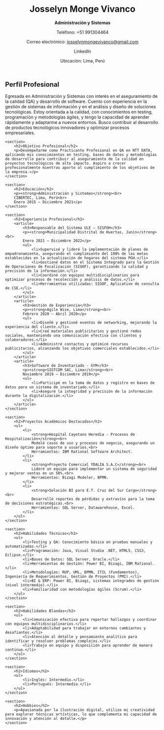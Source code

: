 <!DOCTYPE html>
<html lang="es">
<head>
    <meta charset="UTF-8">
    <meta name="viewport" content="width=device-width, initial-scale=1.0">
    </head>
<body>
    <header>
        <h1>Josselyn Monge Vivanco</h1>
        <p><strong>Administración y Sistemas</strong></p>
        <p>Teléfono: +51 991304464</p>
        <p>Correo electrónico: <a href="mailto:josselynmongevivanco@gmail.com">josselynmongevivanco@gmail.com</a></p>
        <p>LinkedIn</p>
        <p>Ubicación: Lima, Perú</p>
    </header>
    <section>
        <h2>Perfil Profesional</h2>
        <p>Egresada en Administración y Sistemas con interés en el aseguramiento de la calidad (QA) y desarrollo de software. Cuento con experiencia en la gestión de sistemas de información y en el análisis y diseño de soluciones tecnológicas. Estoy orientada a la calidad, con conocimientos en testing, programación y metodologías ágiles, y tengo la capacidad de aprender rápidamente y adaptarme a nuevos entornos. Busco contribuir al desarrollo de productos tecnológicos innovadores y optimizar procesos empresariales.</p>
    </section>

    <section>
        <h2>Objetivo Profesional</h2>
        <p>Desempeñarme como Practicante Profesional en QA en NTT DATA, aplicando mis conocimientos en testing, bases de datos y metodologías de desarrollo para contribuir al aseguramiento de la calidad en proyectos tecnológicos de alto impacto. Aspiro a crecer profesionalmente mientras aporto al cumplimiento de los objetivos de la empresa.</p>
    </section>

    <section>
        <h2>Educación</h2>
        <p><strong>Administración y Sistemas</strong><br>
        CIBERTEC, Lima, Perú<br>
        Enero 2015 – Diciembre 2021</p>
    </section>

    <section>
        <h2>Experiencia Profesional</h2>
        <article>
            <h3>Responsable del Sistema ULE – SISFOH</h3>
            <p><strong>Municipalidad Distrital de Huertas, Junín</strong><br>
            Enero 2021 – Diciembre 2022</p>
            <ul>
                <li>Supervisé y lideré la implementación de planes de empadronamiento, asegurando el cumplimiento del 100% de las metas establecidas en la actualización de hogares del sistema PGH.</li>
                <li>Gestioné datos en el Sistema Integrado para la Gestión de Operaciones de Focalización (SIGOF), garantizando la calidad y precisión de la información.</li>
                <li>Coordiné con equipos multidisciplinarios para optimizar procesos de recolección y análisis de datos.</li>
                <li>Herramientas utilizadas: SIGOF, Aplicativo de consulta de CSE.</li>
            </ul>
        </article>
        <article>
            <h3>Gestión de Experiencia</h3>
            <p><strong>Agile Wise, Lima</strong><br>
            Febrero 2020 – Abril 2020</p>
            <ul>
                <li>Diseñé y gestioné eventos de networking, mejorando la experiencia del cliente.</li>
                <li>Creé materiales publicitarios y gestioné redes sociales, manteniendo una comunicación efectiva con clientes y colaboradores.</li>
                <li>Administré contactos y optimicé recursos publicitarios, alcanzando los objetivos comerciales establecidos.</li>
            </ul>
        </article>
        <article>
            <h3>Software de Inventariado - GYM</h3>
            <p><strong>SIGTCOM SAC, Lima</strong><br>
            Noviembre 2019 – Diciembre 2019</p>
            <ul>
                <li>Participé en la toma de datos y registro en bases de datos para un sistema de inventariado.</li>
                <li>Aseguré la integridad y precisión de la información durante la digitalización.</li>
            </ul>
        </article>
    </section>

    <section>
        <h2>Proyectos Académicos Destacados</h2>
        <ul>
            <li>
                <strong>Hospital Cayetano Heredia - Procesos de Hospitalización</strong><br>
                Modelé casos de uso y procesos de negocio, asegurando un diseño óptimo para soporte a usuarios.<br>
                Herramientas: IBM Rational Software Architect.
            </li>
            <li>
                <strong>Proyecto Comercial YDALIA S.A.C</strong><br>
                Lideré un equipo para implementar un sistema de seguridad y mejorar ventas en un 50%.<br>
                Herramientas: Bizagi Modeler, BPMN.
            </li>
            <li>
                <strong>Solución BI para E.T. Cruz del Sur Cargo</strong><br>
                Desarrollé reportes de pérdidas y extravíos para la toma de decisiones estratégicas.<br>
                Herramientas: SQL Server, Datawarehouse, Excel.
            </li>
        </ul>
    </section>

    <section>
        <h2>Habilidades Técnicas</h2>
        <ul>
            <li>Testing y QA: Conocimiento básico en pruebas manuales y automatizadas.</li>
            <li>Programación: Java, Visual Studio .NET, HTML5, CSS3, Eclipse.</li>
            <li>Bases de Datos: SQL Server, Oracle.</li>
            <li>Herramientas de Gestión: Power BI, Bizagi, IBM Rational.</li>
            <li>Metodologías: RUP, UML, BPMN, ITIL (Fundamentos), Ingeniería de Requerimientos, Gestión de Proyectos (PMI).</li>
            <li>BI & ERP: Power BI, Bizagi, sistemas integrados de gestión (nivel intermedio).</li>
            <li>Familiaridad con metodologías ágiles (Scrum).</li>
        </ul>
    </section>

    <section>
        <h2>Habilidades Blandas</h2>
        <ul>
            <li>Comunicación efectiva para reportar hallazgos y coordinar con equipos multidisciplinarios.</li>
            <li>Adaptabilidad para trabajar en entornos cambiantes y desafiantes.</li>
            <li>Atención al detalle y pensamiento analítico para identificar y resolver problemas complejos.</li>
            <li>Trabajo en equipo y disposición para aprender de manera continua.</li>
        </ul>
    </section>

    <section>
        <h2>Idiomas</h2>
        <ul>
            <li>Inglés: Intermedio.</li>
            <li>Portugués: Intermedio.</li>
        </ul>
    </section>

    <section>
        <h2>Hobbies</h2>
        <p>Apasionada por la ilustración digital, utilizo mi creatividad para explorar técnicas artísticas, lo que complementa mi capacidad de innovación y atención al detalle.</p>
    </section>
</body>
</html>
